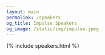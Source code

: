```yaml
---
layout: main
permalink: /speakers
og_title: Impulse Speakers
og_image: /static/img/impulse.jpeg
---
```


{% include speakers.html %}